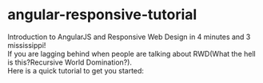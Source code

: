 angular-responsive-tutorial
===========================

Introduction to AngularJS and Responsive Web Design in 4 minutes and 3 mississippi! <br/>
If you are lagging behind when people are talking about RWD(What the hell is this?Recursive World Domination?).<br/>
Here is a quick tutorial to get you started:

